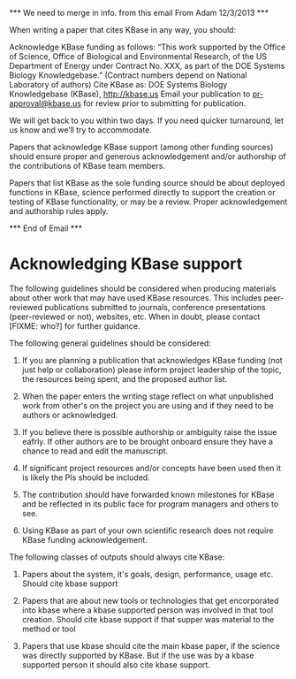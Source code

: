 *** We need to merge in info. from this email From Adam 12/3/2013 ***

When writing a paper that cites KBase in any way, you should:

Acknowledge KBase funding as follows: “This work supported by the Office of Science, Office of Biological and Environmental Research, of the US Department of Energy under Contract No. XXX, as part of the DOE Systems Biology Knowledgebase.” (Contract numbers depend on National Laboratory of authors)
Cite KBase as: DOE Systems Biology Knowledgebase (KBase), http://kbase.us
Email your publication to pr-approval@kbase.us for review prior to submitting for publication. 

We will get back to you within two days. If you need quicker turnaround, let us know and we’ll try to accommodate.

Papers that acknowledge KBase support (among other funding sources) should ensure proper and generous acknowledgement and/or authorship of the contributions of KBase team members.

Papers that list KBase as the sole funding source should be about deployed functions in KBase, science performed directly to support the creation or testing of KBase functionality, or may be a review. Proper acknowledgement and authorship rules apply.

*** End of Email ***

# Acknowledging KBase support

The following guidelines should be considered when producing materials about other work that may have used KBase resources.  This includes peer-reviewed publications submitted to journals, conference presentations (peer-reviewed or not), websites, etc. When in doubt, please contact [FIXME: who?] for further guidance.

The following general guidelines should be considered:

1. If you are planning a publication that acknowledges KBase funding (not just help or collaboration) please inform project leadership of the topic, the resources being spent, and the proposed author list. 

2. When the paper enters the writing stage reflect on what unpublished work from other's on the project you are using and if they need to be authors or acknowledged. 

3. If you believe there is possible authorship or ambiguity raise the issue eafrly. If other authors are to be brought onboard ensure they have a chance to read and edit the manuscript. 

4. If significant project resources and/or concepts have been used then it is likely the PIs should be included. 

5. The contribution should have forwarded known milestones for KBase and be reflected in its public face for program managers and others to see. 

6. Using KBase as part of your own scientific research does not require KBase funding acknowledgement. 


The following classes of outputs should always cite KBase:

1. Papers about the system, it's goals, design, performance, usage etc.  Should cite kbase support 

2. Papers that are about new tools or technologies that get encorporated into kbase where a kbase supported person was involved in that tool creation.  Should cite kbase support if that supper was material to the method or tool 

3. Papers that use kbase should cite the main kbase paper, if the science was directly supported by KBase. But if the use was by a kbase supported person it should also cite kbase support. 
